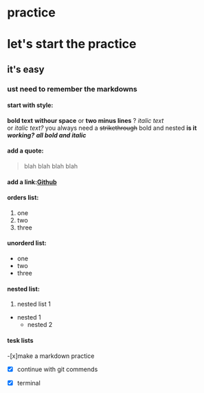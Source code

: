 # practice
# let's start the practice
## it's easy
### ust need to remember the markdowns
#### start with style:
**bold text** **withour space**
or __two minus lines__ ?
*italic text*  
or _italic text?_
you always need a ~~strikethrough~~
bold and nested **is it _working?_**
***all bold and italic***

#### add a quote: 
> blah blah blah blah

#### add a link:[Github](https://github.com/naomininnig/markdown)
#### orders list:
1. one
2. two
3. three

#### unorderd list:
- one 
- two 
- three

#### nested list: 
1. nested list 1
  - nested 1 
    - nested 2 

#### tesk lists
-[x]make a markdown practice
-[x] continue with git commends
-[x] terminal


